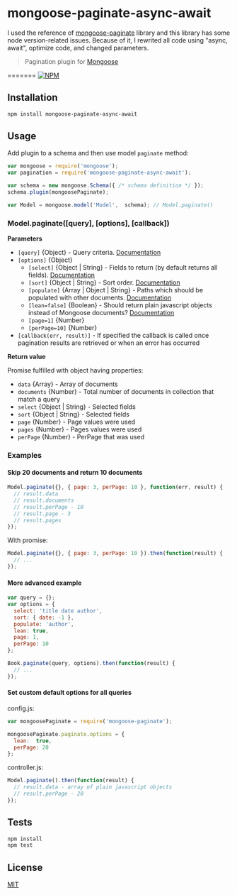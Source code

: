 
# mongoose-paginate-async-await

I used the reference of [mongoose-paginate](https://www.npmjs.com/package/mongoose-paginate) library and this library has some node version-related issues. Because of it, I rewrited all code using "async, await", optimize code, and changed parameters.

> Pagination plugin for [Mongoose](http://mongoosejs.com)

=======
[![NPM](https://nodei.co/npm/mongoose-paginate.png?downloads=true&downloadRank=true&stars=true)](https://nodei.co/npm/mongoose-paginate/)

## Installation

```sh
npm install mongoose-paginate-async-await
```

## Usage

Add plugin to a schema and then use model `paginate` method:

```js
var mongoose = require('mongoose');
var pagination = require('mongoose-paginate-async-await');

var schema = new mongoose.Schema({ /* schema definition */ });
schema.plugin(mongoosePaginate);

var Model = mongoose.model('Model',  schema); // Model.paginate()
```

### Model.paginate([query], [options], [callback])

**Parameters**

* `[query]` {Object} - Query criteria. [Documentation](https://docs.mongodb.org/manual/tutorial/query-documents)
* `[options]` {Object}
  - `[select]` {Object | String} - Fields to return (by default returns all fields). [Documentation](http://mongoosejs.com/docs/api.html#query_Query-select) 
  - `[sort]` {Object | String} - Sort order. [Documentation](http://mongoosejs.com/docs/api.html#query_Query-sort) 
  - `[populate]` {Array | Object | String} - Paths which should be populated with other documents. [Documentation](http://mongoosejs.com/docs/api.html#query_Query-populate)
  - `[lean=false]` {Boolean} - Should return plain javascript objects instead of Mongoose documents?  [Documentation](http://mongoosejs.com/docs/api.html#query_Query-lean)
  - `[page=1]` {Number}
  - `[perPage=10]` {Number}
* `[callback(err, result)]` - If specified the callback is called once pagination results are retrieved or when an error has occurred

**Return value**

Promise fulfilled with object having properties:
* `data` {Array} - Array of documents
* `documents` {Number} - Total number of documents in collection that match a query
* `select` {Object | String} - Selected fields
* `sort` {Object | String} - Selected fields
* `page` {Number} - Page values were used 
* `pages` {Number} - Pages values were used 
* `perPage` {Number} - PerPage that was used

### Examples

#### Skip 20 documents and return 10 documents

```js
Model.paginate({}, { page: 3, perPage: 10 }, function(err, result) {
  // result.data
  // result.documents
  // result.perPage - 10
  // result.page - 3
  // result.pages
});
```


With promise:

```js
Model.paginate({}, { page: 3, perPage: 10 }).then(function(result) {
  // ...
});
```

#### More advanced example

```js
var query = {};
var options = {
  select: 'title date author',
  sort: { date: -1 },
  populate: 'author',
  lean: true,
  page: 1, 
  perPage: 10
};

Book.paginate(query, options).then(function(result) {
  // ...
});
```

#### Set custom default options for all queries

config.js:

```js
var mongoosePaginate = require('mongoose-paginate');

mongoosePaginate.paginate.options = { 
  lean:  true,
  perPage: 20
};
```

controller.js:

```js
Model.paginate().then(function(result) {
  // result.data - array of plain javascript objects
  // result.perPage - 20
});
```

## Tests

```sh
npm install
npm test
```

## License

[MIT](LICENSE)

